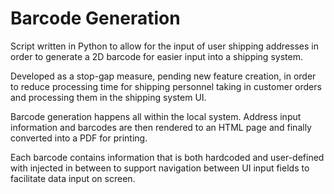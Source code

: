 # Barcode Generation

Script written in Python to allow for the input of user shipping addresses in order to generate a 2D barcode for easier input into a shipping system. 

Developed as a stop-gap measure, pending new feature creation, in order to reduce processing time for shipping personnel taking in customer orders and processing them in the shipping system UI.

Barcode generation happens all within the local system. Address input information and barcodes are then rendered to an HTML page and finally converted into a PDF for printing. 

Each barcode contains information that is both hardcoded and user-defined with <TAB> injected in between to support navigation between UI input fields to facilitate data input on screen. 
